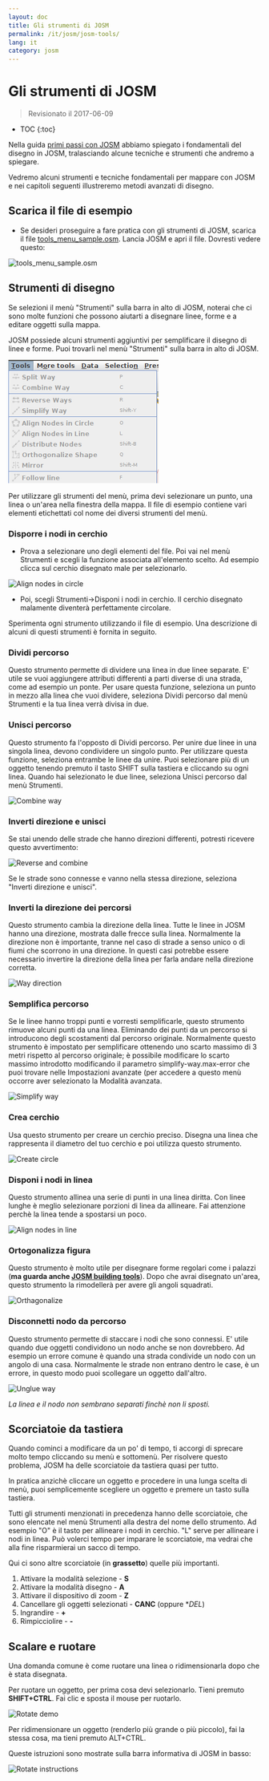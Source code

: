 ```yaml
---
layout: doc
title: Gli strumenti di JOSM
permalink: /it/josm/josm-tools/
lang: it
category: josm
---
```


Gli strumenti di JOSM
==================

> Revisionato il 2017-06-09  

- TOC
{:toc}

Nella guida [primi passi con JOSM](/it/josm/start-josm/) abbiamo spiegato i fondamentali del disegno in JOSM, tralasciando alcune tecniche e strumenti che andremo a spiegare.

Vedremo alcuni strumenti e tecniche fondamentali per mappare con JOSM e nei capitoli seguenti illustreremo metodi avanzati di disegno.

Scarica il file di esempio
-------------------

- Se desideri proseguire a fare pratica con gli strumenti di JOSM, scarica il file [tools_menu_sample.osm](/files/tools_menu_sample.osm).  Lancia JOSM e apri il file. Dovresti vedere questo:

![tools_menu_sample.osm][]

Strumenti di disegno
-------------

Se selezioni il menù "Strumenti" sulla barra in alto di JOSM, noterai che ci sono molte funzioni che possono aiutarti a disegnare linee, forme e a editare oggetti sulla mappa.

JOSM possiede alcuni strumenti aggiuntivi per semplificare il disegno di linee e forme. Puoi trovarli nel menù "Strumenti" sulla barra in alto di JOSM.

![Tools menu][]

Per utilizzare gli strumenti del menù, prima devi selezionare un punto, una linea o un'area nella finestra della mappa.  Il file di esempio contiene vari elementi etichettati col nome dei diversi strumenti del menù.

### Disporre i nodi in cerchio  

- Prova a selezionare uno degli elementi del file. Poi vai nel menù Strumenti e scegli la funzione associata all'elemento scelto. Ad esempio clicca sul cerchio disegnato male per selezionarlo.

![Align nodes in circle][]

- Poi, scegli Strumenti->Disponi i nodi in cerchio. Il cerchio disegnato malamente diventerà perfettamente circolare.

Sperimenta ogni strumento utilizzando il file di esempio.  Una descrizione di alcuni di questi strumenti è fornita in seguito.

### Dividi percorso  

Questo strumento permette di dividere una linea in due linee separate. E' utile se vuoi aggiungere attributi differenti a parti diverse di una strada, come ad esempio un ponte. Per usare questa funzione, seleziona un punto in mezzo alla linea che vuoi dividere, seleziona Dividi percorso dal menù Strumenti e la tua linea verrà divisa in due.


### Unisci percorso

Questo strumento fa l'opposto di Dividi percorso. Per unire due linee in una singola linea, devono condividere un singolo punto. Per utilizzare questa funzione, seleziona entrambe le linee da unire.  Puoi selezionare più di un oggetto tenendo premuto il tasto SHIFT sulla tastiera e cliccando su ogni linea.  Quando hai selezionato le due linee, seleziona Unisci percorso dal menù Strumenti.

![Combine way][]


### Inverti direzione e unisci  

Se stai unendo delle strade che hanno direzioni differenti, potresti ricevere questo avvertimento:

![Reverse and combine][]

Se le strade sono connesse e vanno nella stessa direzione, seleziona "Inverti direzione e unisci".


### Inverti la direzione dei percorsi

Questo strumento cambia la direzione della linea. Tutte le linee in JOSM hanno una direzione, mostrata dalle frecce sulla linea. Normalmente la direzione non è importante, tranne nel caso di strade a senso unico o di fiumi che scorrono in una direzione. In questi casi potrebbe essere necessario invertire la direzione della linea per farla andare nella direzione corretta. 

![Way direction][]

### Semplifica percorso

Se le linee hanno troppi punti e vorresti semplificarle, questo strumento rimuove alcuni punti da una linea. Eliminando dei punti da un percorso si introducono degli scostamenti dal percorso originale. Normalmente questo strumento è impostato per semplificare ottenendo uno scarto massimo di 3 metri rispetto al percorso originale; è possibile modificare lo scarto massimo introdotto modificando il parametro simplify-way.max-error che puoi trovare nelle Impostazioni avanzate (per accedere a questo menù occorre aver selezionato la Modalità avanzata.

![Simplify way][]


### Crea cerchio

Usa questo strumento per creare un cerchio preciso. Disegna una linea che rappresenta il diametro del tuo cerchio e poi utilizza questo strumento.

![Create circle][]


### Disponi i nodi in linea

Questo strumento allinea una serie di punti in una linea diritta.  Con linee lunghe è meglio selezionare porzioni di linea da allineare.  Fai attenzione perchè la linea tende a spostarsi un poco.

![Align nodes in line][]

### Ortogonalizza figura

Questo strumento è molto utile per disegnare forme regolari come i palazzi (**ma guarda anche  [JOSM building tools](/it/josm/josm-more-plugins/)**).  Dopo che avrai disegnato un'area, questo strumento la rimodellerà per avere gli angoli squadrati.

![Orthagonalize][]


### Disconnetti nodo da percorso

Questo strumento permette di staccare i nodi che sono connessi.  E' utile quando due oggetti condividono un nodo anche se non dovrebbero.  Ad esempio un errore comune è quando una strada condivide un nodo con un angolo di una casa.  Normalmente le strade non entrano dentro le case, è un errore, in questo modo puoi scollegare un oggetto dall'altro.

![Unglue way][]

*La linea e il nodo non sembrano separati finchè non li sposti.*

Scorciatoie da tastiera
------------------

Quando cominci a modificare da un po' di tempo, ti accorgi di sprecare molto tempo cliccando su menù e sottomenù.  Per risolvere questo problema, JOSM ha delle scorciatoie da tastiera quasi per tutto.

In pratica anzichè cliccare un oggetto e procedere in una lunga scelta di menù, puoi semplicemente scegliere un oggetto e premere un tasto sulla tastiera.

Tutti gli strumenti menzionati in precedenza hanno delle scorciatoie, che sono elencate nel menù Strumenti alla destra del nome dello strumento.  Ad esempio "O" è il
tasto per allineare i nodi in cerchio.  "L" serve per allineare i nodi in linea.  Può volerci tempo per imparare le scorciatoie, ma vedrai che 
alla fine risparmierai un sacco di tempo.

Qui ci sono altre scorciatoie (in **grassetto**) quelle più importanti. 

1.  Attivare la modalità selezione - **S**
2.  Attivare la modalità disegno - **A**
3.  Attivare il dispositivo di zoom - **Z**
4.  Cancellare gli oggetti selezionati - **CANC** (oppure **DEL*)
5.  Ingrandire - **+**
6.  Rimpicciolire - **-**


Scalare e ruotare
----------------

Una domanda comune è come ruotare una linea o ridimensionarla dopo che è stata disegnata.

Per ruotare un oggetto, per prima cosa devi selezionarlo.  Tieni premuto **SHIFT+CTRL**. Fai clic e sposta il mouse per ruotarlo.

![Rotate demo][]

Per ridimensionare un oggetto (renderlo più grande o più piccolo), fai la stessa cosa, ma tieni premuto ALT+CTRL.

Queste istruzioni sono mostrate sulla barra informativa di JOSM in basso: 

![Rotate instructions][]




[tools_menu_sample.osm]: /images/josm/tools-menu-sample-file.png
[Tools menu]: /images/josm/tools-menu.png
[Align nodes in circle]: /images/josm/align-nodes-in-circle.png
[Combine way]: /images/josm/combine-way.png
[Reverse and combine]: /images/josm/reverse-and-combine.png
[Way direction]: /images/josm/way-direction.png
[Simplify way]: /images/josm/simplify-way.png
[Create circle]: /images/josm/create-circle.png
[Align nodes in line]: /images/josm/align-nodes-in-line.png
[Orthagonalize]: /images/josm/orthagonalize.png
[Unglue way]: /images/josm/unglue-way.png
[Keyboard S]: /images/josm/keyboard-s.png
[Keyboard A]: /images/josm/keyboard-a.png
[Keyboard Z]: /images/josm/keyboard-z.png
[Keyboard Del]: /images/josm/keyboard-del.png
[Keyboard plus]: /images/josm/keyboard-plus.png
[Keyboard minus]: /images/josm/keyboard-minus.png
[Rotate demo]: /images/josm/rotate-demo.png
[Rotate instructions]: /images/josm/rotate-instructions.png